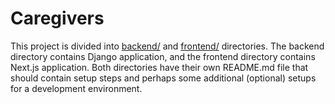 # Caregivers

This project is divided into [backend/](/backend) and [frontend/](/frontend) directories.
The backend directory contains Django application, and the frontend directory contains 
Next.js application. Both directories have their own README.md file that should contain 
setup steps and perhaps some additional (optional) setups for a development environment.
